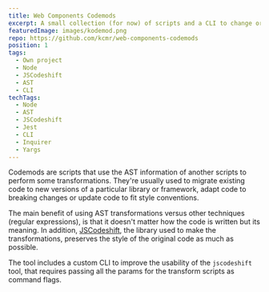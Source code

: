 ```yaml
---
title: Web Components Codemods
excerpt: A small collection (for now) of scripts and a CLI to change or fix existing code in mass using AST transformations.
featuredImage: images/kodemod.png
repo: https://github.com/kcmr/web-components-codemods
position: 1
tags:
  - Own project
  - Node
  - JSCodeshift
  - AST
  - CLI
techTags:
  - Node
  - AST
  - JSCodeshift
  - Jest
  - CLI
  - Inquirer
  - Yargs
---
```


Codemods are scripts that use the AST information of another scripts to perform some transformations. They're usually used to migrate existing code to new versions of a particular library or framework, adapt code to breaking changes or update code to fit style conventions.

The main benefit of using AST transformations versus other techniques (regular expressions), is that it doesn't matter how the code is written but its meaning. In addition, [JSCodeshift](https://github.com/facebook/jscodeshift), the library used to make the transformations, preserves the style of the original code as much as possible.

The tool includes a custom CLI to improve the usability of the `jscodeshift` tool, that requires passing all the params for the transform scripts as command flags.

